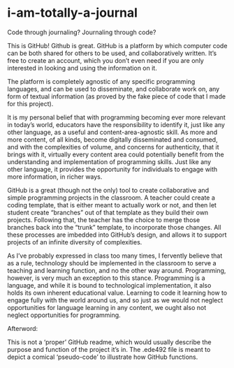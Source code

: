 # i-am-totally-a-journal
Code through journaling? Journaling through code?

This is GitHub! Github is great.
GitHub is a platform by which computer code can be both shared for others to be used, and collaboratively written. It’s free to create an account, which you don’t even need if you are only interested in looking and using the information on it.

The platform is completely agnostic of any specific programming languages, and can be used to disseminate, and collaborate work on, any form of textual information (as proved by the fake piece of code that I made for this project).

It is my personal belief that with programming becoming ever more relevant in today’s world, educators have the responsibility to identify it, just like any other language, as a useful and content-area-agnostic skill. As more and more content, of all kinds, become digitally disseminated and consumed, and with the complexities of volume, and concerns for authenticity, that it brings with it, virtually every content area could potentially benefit from the understanding and implementation of programming skills. Just like any other language, it provides the opportunity for individuals to engage with more information, in richer ways.

GitHub is a great (though not the only) tool to create collaborative and simple programming projects in the classroom. A teacher could create a coding template, that is either meant to actually work or not, and then let student create “branches” out of that template as they build their own projects. Following that, the teacher has the choice to merge those branches back into the “trunk” template, to incorporate those changes. All these processes are imbedded into GitHub’s design, and allows it to support projects of an infinite diversity of complexities.

As I’ve probably expressed in class too many times, I fervently believe that as a rule, technology should be implemented in the classroom to serve a teaching and learning function, and no the other way around. Programming, however, is very much an exception to this stance. Programming is a language, and while it is bound to technological implementation, it also holds its own inherent educational value. Learning to code it learning how to engage fully with the world around us, and so just as we would not neglect opportunities for language learning in any content, we ought also not neglect opportunities for programming.

Afterword:

This is not a ‘proper’ GitHub readme, which would usually describe the purpose and function of the project it’s in. The .ede492 file is meant to depict a comical ‘pseudo-code’ to illustrate how GitHub functions.
